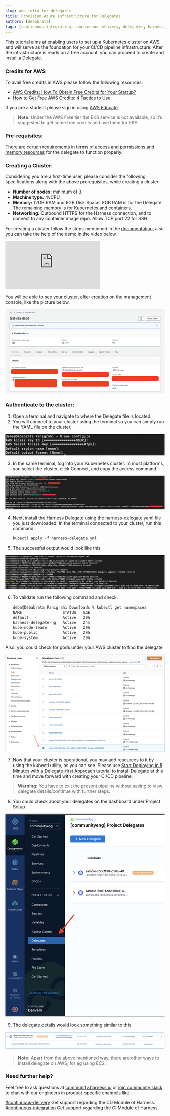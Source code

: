 ```yaml
---
slug: aws-infra-for-delegates
title: Provision Azure Infrastructure for Delegates
authors: [debabrata]
tags: [continuous-integration, continuous-delivery, delegates, harness, cme]
---
```


This tutorial aims at enabling users to set up a Kubernetes cluster on AWS and will serve as the foundation for your CI/CD pipeline infrastructure. After the infrastructure is ready on a free account, you can proceed to create and install a Delegate. 

### Credits for AWS

To avail free credits in AWS please follow the following resources:
- [AWS Credits: How To Obtain Free Credits for Your Startup?](https://www.lastweekinaws.com/blog/how-to-get-free-aws-credits-4-tactics-to-use/)
- [How to Get Free AWS Credits: 4 Tactics to Use](https://www.argonaut.dev/blog/aws-free-credits)

If you are a student please sign in using [AWS Educate](https://aws.amazon.com/education/awseducate/)

> **Note:**
>Under the AWS Free tier the EKS service is not available, so it’s suggested to get some free credits and use them for EKS. 

### Pre-requisites:
There are certain requirements in terms of [access and permissions](https://docs.harness.io/article/2132l9r4gt#permissions) and [memory resources](https://docs.harness.io/article/2132l9r4gt#compute_resources) for the delegate to function properly. 

### Creating a Cluster: 
Considering you are a first-time user, please consider the following specifications along with the above prerequisites, while creating a cluster:
- **Number of nodes:** minimum of 3.
- **Machine type:** 4vCPU
- **Memory:** 12GB RAM and 6GB Disk Space. 8GB RAM is for the Delegate. The remaining memory is for Kubernetes and containers.
- **Networking:** Outbound HTTPS for the Harness connection, and to connect to any container image repo. Allow TCP port 22 for SSH.

For creating a cluster follow the steps mentioned in the [documentation](https://docs.aws.amazon.com/eks/latest/userguide/create-cluster.html), also you can take the help of the demo in the video below. 

<div className="iframe-wrapper">
<iframe
    src="https://www.youtube.com/embed/p6xDCz00TxU"
    frameborder="0"
    allow="autoplay; encrypted-media"
    allowfullscreen
>
</iframe>
</div>

You will be able to see your cluster, after creation on the management console, like the picture below. 

![AWS Dashboard](website/blog/2022-11-03-aws-infra-for-delegate/aws-dashboard.png)

### Authenticate to the cluster:
1. Open a terminal and navigate to where the Delegate file is located.
2. You will connect to your cluster using the terminal so you can simply run the YAML file on the cluster.

![AWS Access](website/blog/2022-11-03-aws-infra-for-delegate/aws-access.png)

3. In the same terminal, log into your Kubernetes cluster. In most platforms, you select the cluster, click Connect, and copy the access command.

![AWS Configure](website/blog/2022-11-03-aws-infra-for-delegate/aws-configure.png)

4. Next, install the Harness Delegate using the harness-delegate.yaml file you just downloaded. In the terminal connected to your cluster, run this command:
    
    ```ssh
    kubectl apply -f harness-delegate.yml
    ```
5. The successful output would look like this

![delegate-install](website/blog/2022-11-03-aws-infra-for-delegate/delegate-install.png)

6. To validate run the following command and check.

    ```ssh
    deba@Debabrata Panigrahi Downloads % kubectl get namespaces
    NAME                  STATUS   AGE
    default               Active   29h
    harness-delegate-ng   Active   24m
    kube-node-lease       Active   29h
    kube-public           Active   29h
    kube-system           Active   29h
    ```

Also, you could check for pods under your AWS cluster to find the delegate

![delegate pods](website/blog/2022-11-03-aws-infra-for-delegate/delegate-pods.png)

7. Now that your cluster is operational, you may add resources to it by using the kubectl utility, as you can see. Please use [Start Deploying in 5 Minutes with a Delegate-first Approach](https://www.harness.io/technical-blog/deploy-in-5-minutes-with-a-delegate-first-approach) tutorial to install Delegate at this time and move forward with creating your CI/CD pipeline.

> **Warning:**
> You have to exit the present pipeline without saving to view delegate details/continue with further steps.


8. You could check about your delegates on the dashboard under Project Setup.

![check-delegate](website/blog/2022-11-03-aws-infra-for-delegate/check-delegate.png)

9. The delegate details would look something similar to this

![delegate-available](website/blog/2022-11-03-aws-infra-for-delegate/delegate-available.png)

> **Note:**
> Apart from the above mentioned way, there are other ways to install delegate on AWS, for eg using EC2. 

### Need further help? 

Feel free to ask questions at [community.harness.io](https://community.harness.io/c/harness/7) or  [join community slack](https://join.slack.com/t/harnesscommunity/shared_invite/zt-y4hdqh7p-RVuEQyIl5Hcx4Ck8VCvzBw) to chat with our engineers in product-specific channels like:

[#continuous-delivery](https://join.slack.com/share/enQtMzkwNjIzMDIxMDEwMy1mYjM2M2FlY2Y3ZWM5ZTRiMGM0MzI1ZTA2YzIxNDYzYjFiODVjZjZlZmE5ZTRmZmZlZjEzYWY1YzU4ODdmNmVj)  Get support regarding the CD Module of Harness.
[#continuous-integration](https://join.slack.com/share/enQtMzkyMzI1ODcxNzAxMi05MTI2M2VlNmVhZDY4NTlkM2JiODgxNWQ5NzY4NGU4MjE0MDQ1MDhlZTM0ZjA1ZjAyNjc3N2E4YmY2ZTc2YWY0) Get support regarding the CI Module of Harness.



